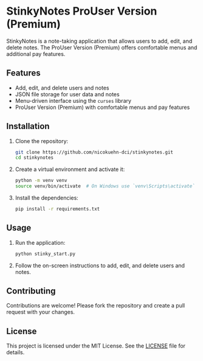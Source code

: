 # StinkyNotes ProUser Version (Premium)

StinkyNotes is a note-taking application that allows users to add, edit, and delete notes. The ProUser Version (Premium) offers comfortable menus and additional pay features.

## Features

- Add, edit, and delete users and notes
- JSON file storage for user data and notes
- Menu-driven interface using the `curses` library
- ProUser Version (Premium) with comfortable menus and pay features

## Installation

1. Clone the repository:
   ```sh
   git clone https://github.com/nicokuehn-dci/stinkynotes.git
   cd stinkynotes
   ```

2. Create a virtual environment and activate it:
   ```sh
   python -m venv venv
   source venv/bin/activate  # On Windows use `venv\Scripts\activate`
   ```

3. Install the dependencies:
   ```sh
   pip install -r requirements.txt
   ```

## Usage

1. Run the application:
   ```sh
   python stinky_start.py
   ```

2. Follow the on-screen instructions to add, edit, and delete users and notes.

## Contributing

Contributions are welcome! Please fork the repository and create a pull request with your changes.

## License

This project is licensed under the MIT License. See the [LICENSE](LICENSE) file for details.

